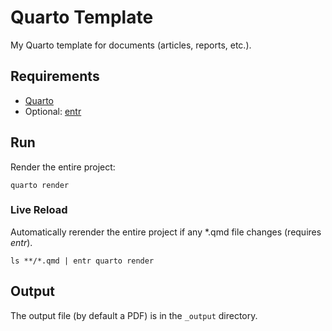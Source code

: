 # Quarto Template

My Quarto template for documents (articles, reports, etc.).

## Requirements

- [Quarto](https://quarto.org/docs/get-started)
- Optional: [entr](https://github.com/eradman/entr)

## Run

Render the entire project:

`quarto render`

### Live Reload

Automatically rerender the entire project if any *.qmd file changes
(requires *entr*).

`ls **/*.qmd | entr quarto render`

## Output

The output file (by default a PDF) is in the `_output` directory.

